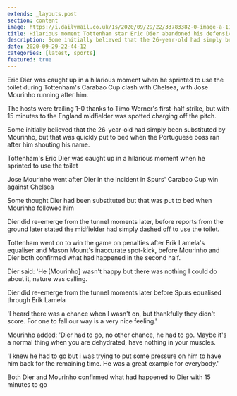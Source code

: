 ```yaml
---
extends: _layouts.post
section: content
image: https://i.dailymail.co.uk/1s/2020/09/29/22/33783382-0-image-a-118_1601414516154.jpg 
title: Hilarious moment Tottenham star Eric Dier abandoned his defensive duties to sprint to the toilet 
description: Some initially believed that the 26-year-old had simply been substituted by Mourinho, but that was quickly put to bed when the Portuguese boss ran after him shouting his name. 
date: 2020-09-29-22-44-12 
categories: [latest, sports] 
featured: true 
--- 
```

Eric Dier was caught up in a hilarious moment when he sprinted to use the toilet during Tottenham's Carabao Cup clash with Chelsea, with Jose Mourinho running after him.

The hosts were trailing 1-0 thanks to Timo Werner's first-half strike, but with 15 minutes to the England midfielder was spotted charging off the pitch.

Some initially believed that the 26-year-old had simply been substituted by Mourinho, but that was quickly put to bed when the Portuguese boss ran after him shouting his name.

Tottenham's Eric Dier was caught up in a hilarious moment when he sprinted to use the toilet

Jose Mourinho went after Dier in the incident in Spurs' Carabao Cup win against Chelsea

Some thought Dier had been substituted but that was put to bed when Mourinho followed him

Dier did re-emerge from the tunnel moments later, before reports from the ground later stated the midfielder had simply dashed off to use the toilet.

Tottenham went on to win the game on penalties after Erik Lamela's equaliser and Mason Mount's inaccurate spot-kick, before Mourinho and Dier both confirmed what had happened in the second half. 

Dier said: 'He [Mourinho] wasn't happy but there was nothing I could do about it, nature was calling. 

Dier did re-emerge from the tunnel moments later before Spurs equalised through Erik Lamela

'I heard there was a chance when I wasn't on, but thankfully they didn't score. For one to fall our way is a very nice feeling.'

Mourinho added: 'Dier had to go, no other chance, he had to go. Maybe it's a normal thing when you are dehydrated, have nothing in your muscles. 

'I knew he had to go but i was trying to put some pressure on him to have him back for the remaining time. He was a great example for everybody.'

Both Dier and Mourinho confirmed what had happened to Dier with 15 minutes to go 

